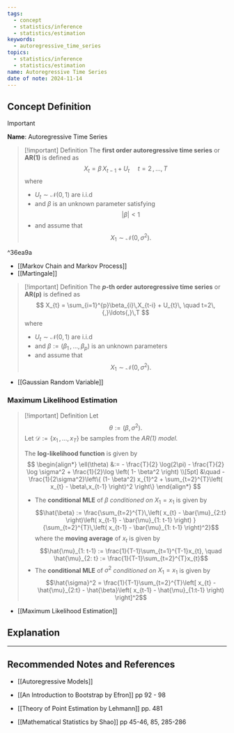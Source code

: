 ```yaml
---
tags:
  - concept
  - statistics/inference
  - statistics/estimation
keywords:
  - autoregressive_time_series
topics:
  - statistics/inference
  - statistics/estimation
name: Autoregressive Time Series
date of note: 2024-11-14
---
```


## Concept Definition

>[!important]
>**Name**: Autoregressive Time Series

>[!important] Definition
>The **first order autoregressive time series** or **AR(1)** is defined as
>$$
>X_{t} = \beta\,X_{t-1} + U_{t}\, \quad t=2\,{,}\ldots{,}\,T
>$$
>where
>- $U_{t} \sim \mathcal{N}(0,1)$ are i.i.d 
>- and $\beta$ is an unknown parameter satisfying $$\lvert \beta \rvert < 1$$
>- and assume that $$X_{1} \sim \mathcal{N}(0, \sigma^2).$$

^36ea9a

- [[Markov Chain and Markov Process]]
- [[Martingale]]

>[!important] Definition
>The **$p$-th order autoregressive time series** or **AR(p)** is defined as
>$$
>X_{t} = \sum_{i=1}^{p}\beta_{i}\,X_{t-i} + U_{t}\, \quad t=2\,{,}\ldots{,}\,T
>$$
>where
>- $U_{t} \sim \mathcal{N}(0,1)$ are i.i.d 
>- and $\beta := (\beta_{1}\,{,}\ldots{,}\,\beta_{p})$ is an unknown parameters
>- and assume that $$X_{1} \sim \mathcal{N}(0, \sigma^2).$$

- [[Gaussian Random Variable]]

### Maximum Likelihood Estimation

>[!important] Definition
>Let $$\theta := (\beta, \sigma^2).$$ Let $\mathcal{D} := \left\{ x_{1} \,{,}\ldots{,}\, x_{T}\right\}$ be samples from the *AR(1) model.*
>
>The **log-likelihood function** is given by 
>$$
>\begin{align*}
>\ell(\theta) &:= - \frac{T}{2} \log(2\pi) - \frac{T}{2} \log \sigma^2 + \frac{1}{2}\log \left( 1- \beta^2 \right) \\[5pt]
>&\quad -\frac{1}{2\sigma^2}\left\{ (1- \beta^2) x_{1}^2 + \sum_{t=2}^{T}\left( x_{t} - \beta\,x_{t-1} \right)^2 \right\} 
>\end{align*}
>$$
>- The **conditional MLE** of $\beta$ *conditioned on* $X_{1}=x_{1}$  is given by $$\hat{\beta} := \frac{\sum_{t=2}^{T}\,\left( x_{t} - \bar{\mu}_{2:t} \right)\left( x_{t-1} - \bar{\mu}_{1: t-1} \right) }{\sum_{t=2}^{T}\,\left( x_{t-1} - \bar{\mu}_{1: t-1} \right)^2}$$ where the **moving average** of $x_{t}$ is given by $$\hat{\mu}_{1: t-1} := \frac{1}{T-1}\sum_{t=1}^{T-1}x_{t}, \quad \hat{\mu}_{2: t} := \frac{1}{T-1}\sum_{t=2}^{T}x_{t}$$
>-  The **conditional MLE** of $\sigma^2$ *conditioned on* $X_{1}=x_{1}$   is given by $$\hat{\sigma}^2 = \frac{1}{T-1}\sum_{t=2}^{T}\left[ x_{t} - \hat{\mu}_{2:t} - \hat{\beta}\left( x_{t-1} -  \hat{\mu}_{1:t-1} \right) \right]^2$$

- [[Maximum Likelihood Estimation]]


## Explanation





-----------
##  Recommended Notes and References


- [[Autoregressive Models]]

- [[An Introduction to Bootstrap by Efron]] pp 92 - 98
- [[Theory of Point Estimation by Lehmann]] pp. 481
- [[Mathematical Statistics by Shao]] pp 45-46, 85, 285-286